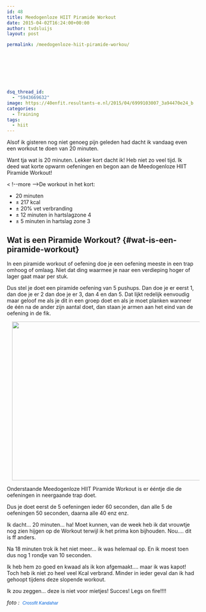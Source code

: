 ```yaml
---
id: 48
title: Meedogenloze HIIT Piramide Workout
date: 2015-04-02T16:24:00+00:00
author: tvdsluijs
layout: post

permalink: /meedogenloze-hiit-piramide-workou/








dsq_thread_id:
  - "5943669632"
image: https://40enfit.resultants-e.nl/2015/04/6999103007_3a94470e24_b.jpg
categories:
  - Training
tags:
  - hiit
---
```

Alsof ik gisteren nog niet genoeg pijn geleden had dacht ik vandaag even een workout te doen van 20 minuten.

Want tja wat is 20 minuten. Lekker kort dacht ik! Heb niet zo veel tijd. Ik deed wat korte opwarm oefeningen en begon aan de Meedogenloze HIIT Piramide Workout!

< !--more -->De workout in het kort:

  * 20 minuten
  * ± 217 kcal
  * ± 20% vet verbranding
  * ± 12 minuten in hartslagzone 4
  * ± 5 minuten in hartslag zone 3

## Wat is een Piramide Workout? {#wat-is-een-piramide-workout}

In een piramide workout of oefening doe je een oefening meeste in een trap omhoog of omlaag. Niet dat ding waarmee je naar een verdieping hoger of lager gaat maar per stuk.

Dus stel je doet een piramide oefening van 5 pushups. Dan doe je er eerst 1, dan doe je er 2 dan doe je er 3, dan 4 en dan 5. Dat lijkt redelijk eenvoudig maar geloof me als je dit in een groep doet en als je moet planken wanneer de één na de ander zijn aantal doet, dan staan je armen aan het eind van de oefening in de fik.

<div class="separator" style="clear: both; text-align: center;">
  <a href="https://farm8.staticflickr.com/7076/6999103007_3a94470e24_b.jpg" imageanchor="1" style="margin-left: 1em; margin-right: 1em;"><img border="0" height="426" src="https://farm8.staticflickr.com/7076/6999103007_3a94470e24_b.jpg" width="640" /></a>
</div>

Onderstaande Meedogenloze HIIT Piramide Workout is er ééntje die de oefeningen in neergaande trap doet.

Dus je doet eerst de 5 oefeningen ieder 60 seconden, dan alle 5 de oefeningen 50 seconden, daarna alle 40 enz enz.

Ik dacht… 20 minuten… ha! Moet kunnen, van de week heb ik dat vrouwtje nog zien hijgen op de Workout terwijl ik het prima kon bijhouden. Nou…. dit is ff anders.
  
Na 18 minuten trok ik het niet meer… ik was helemaal op. En ik moest toen dus nog 1 rondje van 10 seconden.

Ik heb hem zo goed en kwaad als ik kon afgemaakt…. maar ik was kapot! Toch heb ik niet zo heel veel Kcal verbrand. Minder in ieder geval dan ik had gehoopt tijdens deze slopende workout.

Ik zou zeggen… deze is niet voor mietjes! Succes! Legs on fire!!!!



_foto :&nbsp;&nbsp;<a href="https://www.flickr.com/photos/kafcrossfit/" style="background-color: #fefefe; color: #0063dc; font-family: Arial, Helvetica, sans-serif; font-size: 12px; line-height: 18px; text-decoration: none;">Crossfit Kandahar</a>_